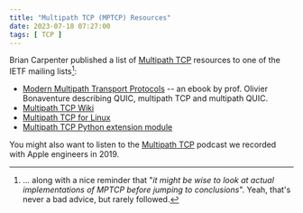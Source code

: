 ```yaml
---
title: "Multipath TCP (MPTCP) Resources"
date: 2023-07-18 07:27:00
tags: [ TCP ]
---
```

Brian Carpenter published a list of [Multipath TCP](https://en.wikipedia.org/wiki/Multipath_TCP) resources to one of the IETF mailing lists[^RM]:

* [Modern Multipath Transport Protocols](https://obonaventure.github.io/mmtp-book/) -- an ebook by prof. Olivier Bonaventure describing QUIC, multipath TCP and multipath QUIC.
* [Multipath TCP Wiki](https://github.com/multipath-tcp/mptcp_net-next/wiki)
* [Multipath TCP for Linux](https://www.mptcp.dev/)
* [Multipath TCP Python extension module](https://pypi.org/project/mptcplib/0.1.2/)

You might also want to listen to the [Multipath TCP](/2019/03/multipath-tcp-on-software-gone-wild.html) podcast we recorded with Apple engineers in 2019.

[^RM]: ... along with a nice reminder that "_it might be wise to look at actual implementations of MPTCP before jumping to conclusions_". Yeah, that's never a bad advice, but rarely followed.